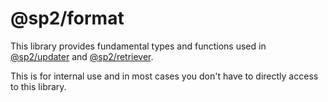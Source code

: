 # @sp2/format

This library provides fundamental types and functions used in [@sp2/updater](https://github.com/phenyl/sp2/blob/master/modules/updater) and [@sp2/retriever](https://github.com/phenyl/sp2/blob/master/modules/retriever).

This is for internal use and in most cases you don't have to directly access to this library.
